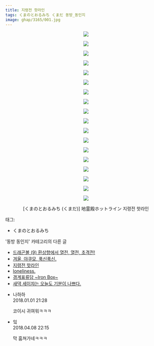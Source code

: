 ```yaml
---
title: 지령전 핫라인
tags: くまのとおるみち くまだ 동방_동인지
image: ghap/3165/001.jpg
---
```

<div class="article">
<p style="text-align: center; clear: none; float: none;"><img src="{{ site.nasurl }}/ghap/3165/001.jpg"/></p>
<p style="text-align: center; clear: none; float: none;"><img src="{{ site.nasurl }}/ghap/3165/002.jpg"/></p>
<p style="text-align: center; clear: none; float: none;"><img src="{{ site.nasurl }}/ghap/3165/003.jpg"/></p>
<p style="text-align: center; clear: none; float: none;"><img src="{{ site.nasurl }}/ghap/3165/004.jpg"/></p>
<p style="text-align: center; clear: none; float: none;"><img src="{{ site.nasurl }}/ghap/3165/005.jpg"/></p>
<p style="text-align: center; clear: none; float: none;"><img src="{{ site.nasurl }}/ghap/3165/006.jpg"/></p>
<p style="text-align: center; clear: none; float: none;"><img src="{{ site.nasurl }}/ghap/3165/007.jpg"/></p>
<p style="text-align: center; clear: none; float: none;"><img src="{{ site.nasurl }}/ghap/3165/008.jpg"/></p>
<p style="text-align: center; clear: none; float: none;"><img src="{{ site.nasurl }}/ghap/3165/009.jpg"/></p>
<p style="text-align: center; clear: none; float: none;"><img src="{{ site.nasurl }}/ghap/3165/010.jpg"/></p>
<p style="text-align: center; clear: none; float: none;"><img src="{{ site.nasurl }}/ghap/3165/011.jpg"/></p>
<p style="text-align: center; clear: none; float: none;"><img src="{{ site.nasurl }}/ghap/3165/012.jpg"/></p>
<p style="text-align: center; clear: none; float: none;"><img src="{{ site.nasurl }}/ghap/3165/013.jpg"/></p>
<p style="text-align: center; clear: none; float: none;"><img src="{{ site.nasurl }}/ghap/3165/014.jpg"/></p>
<p style="text-align: center; clear: none; float: none;"><img src="{{ site.nasurl }}/ghap/3165/015.jpg"/></p>
<p style="text-align: center; clear: none; float: none;"><img src="{{ site.nasurl }}/ghap/3165/016.jpg"/></p>
<p style="text-align: center; clear: none; float: none;"><img src="{{ site.nasurl }}/ghap/3165/017.jpg"/></p>
<p style="text-align: center; clear: none; float: none;"><img src="{{ site.nasurl }}/ghap/3165/018.jpg"/></p>
<p style="text-align: center; clear: none; float: none;">[くまのとおるみち (くまだ)] 地霊殿ホットライン 지령전 핫라인</p>
</div><div class="tagTrail">
<p>태그: </p>
<ul>
<li>くまのとおるみち</li>
</ul>
</div><div class="another">
<p>'동방 동인지' 카테고리의 다른 글</p>
<ul>
<li><a href="/2017-03-13-ghap_3167">드래곤볼 (9) 환상향에서 열전, 열전, 초격전!</a></li>
<li><a href="/2017-03-13-ghap_3166">겨울, 야쿠모, 푹신푹신.</a></li>
<li><a href="/2017-03-13-ghap_3165">지령전 핫라인</a></li>
<li><a href="/2017-03-13-ghap_3164">loneliness.</a></li>
<li><a href="/2017-03-13-ghap_3162">경계표류담 ~Iron Box~</a></li>
<li><a href="/2017-03-01-ghap_3158">새댁 세이쟈는 오늘도 기분이 나쁘다.</a></li>
</ul>
</div><div class="cb_module cb_fluid">
<div class="cb_wrt cb_profile">
<div class="comment">
<ul>
<li class="cb_thumb_off" id="comment15164266">
<div class="cb_comment_area">
<div class="cb_info_area">
<div class="cb_section">
<span class="cb_nick_name">나하하</span>
</div>
<div class="cb_section">
<span class="cb_date">2018.01.01 21:28 </span>
</div>
</div>
<div class="cb_dsc_comment">
<p class="cb_dsc">
											코이시 귀여워ㅋㅋㅋ
										</p>
</div>
</div></li>
<li class="cb_thumb_off" id="comment15235617">
<div class="cb_comment_area">
<div class="cb_info_area">
<div class="cb_section">
<span class="cb_nick_name">잌</span>
</div>
<div class="cb_section">
<span class="cb_date">2018.04.08 22:15 </span>
</div>
</div>
<div class="cb_dsc_comment">
<p class="cb_dsc">
											막 훔쳐가네ㅋㅋㅋ
										</p>
</div>
</div></li>
</ul>
</div>
</div><!-- commentList close -->
</div>